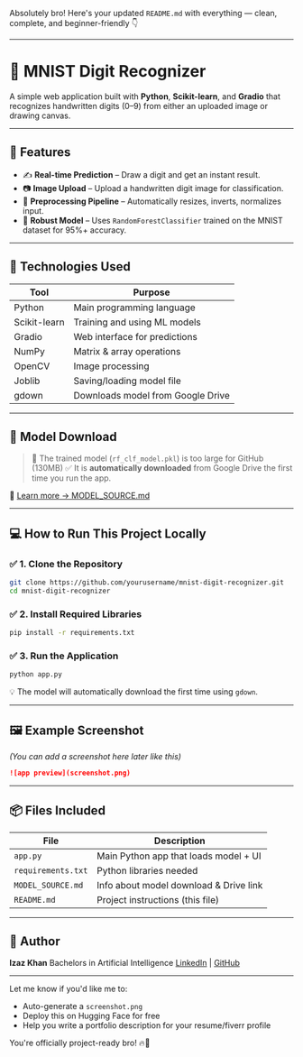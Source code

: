 Absolutely bro! Here's your updated `README.md` with everything — clean, complete, and beginner-friendly 👇

---

# 🧠 MNIST Digit Recognizer

A simple web application built with **Python**, **Scikit-learn**, and **Gradio** that recognizes handwritten digits (0–9) from either an uploaded image or drawing canvas.

---

## 🚀 Features

* ✍️ **Real-time Prediction** – Draw a digit and get an instant result.
* 📷 **Image Upload** – Upload a handwritten digit image for classification.
* 🧼 **Preprocessing Pipeline** – Automatically resizes, inverts, normalizes input.
* 🌲 **Robust Model** – Uses `RandomForestClassifier` trained on the MNIST dataset for 95%+ accuracy.

---

## 🔧 Technologies Used

| Tool         | Purpose                           |
| ------------ | --------------------------------- |
| Python       | Main programming language         |
| Scikit-learn | Training and using ML models      |
| Gradio       | Web interface for predictions     |
| NumPy        | Matrix & array operations         |
| OpenCV       | Image processing                  |
| Joblib       | Saving/loading model file         |
| gdown        | Downloads model from Google Drive |

---

## 🧠 Model Download

> 📁 The trained model (`rf_clf_model.pkl`) is too large for GitHub (130MB)
> ✅ It is **automatically downloaded** from Google Drive the first time you run the app.

📎 [Learn more → MODEL\_SOURCE.md](./MODEL_SOURCE.md)

---

## 💻 How to Run This Project Locally

### ✅ 1. Clone the Repository

```bash
git clone https://github.com/yourusername/mnist-digit-recognizer.git
cd mnist-digit-recognizer
```

### ✅ 2. Install Required Libraries

```bash
pip install -r requirements.txt
```

### ✅ 3. Run the Application

```bash
python app.py
```

💡 The model will automatically download the first time using `gdown`.

---

## 🖼️ Example Screenshot

*(You can add a screenshot here later like this)*

```markdown
![app preview](screenshot.png)
```

---

## 📦 Files Included

| File               | Description                            |
| ------------------ | -------------------------------------- |
| `app.py`           | Main Python app that loads model + UI  |
| `requirements.txt` | Python libraries needed                |
| `MODEL_SOURCE.md`  | Info about model download & Drive link |
| `README.md`        | Project instructions (this file)       |

---

## 👤 Author

**Izaz Khan**
Bachelors in Artificial Intelligence
[LinkedIn](#) | [GitHub](#)

---

Let me know if you'd like me to:

* Auto-generate a `screenshot.png`
* Deploy this on Hugging Face for free
* Help you write a portfolio description for your resume/fiverr profile

You're officially project-ready bro! 🔥🚀
